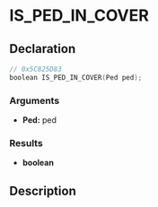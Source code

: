 # IS_PED_IN_COVER

## Declaration
```cpp
// 0x5C825D83
boolean IS_PED_IN_COVER(Ped ped);
```

### Arguments
- **Ped:** ped

### Results
- **boolean**

## Description
